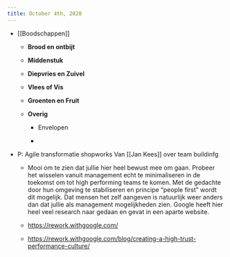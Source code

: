 ```yaml
---
title: October 4th, 2020
---
```


- [[Boodschappen]]
	 - **Brood en ontbijt**

	 - **Middenstuk**

	 - **Diepvries en Zuivel**

	 - **Vlees of Vis**

	 - **Groenten en Fruit**

	 - **Overig**
		 - Envelopen

		 - 

- P: Agile transformatie shopworks Van [[Jan Kees]] over team buildinfg
	 - Mooi om te zien dat jullie hier heel bewust mee om gaan.
Probeer het wisselen vanuit management echt te minimaliseren in de toekomst om
tot high performing teams te komen. Met de gedachte door hun omgeving te
stabiliseren en principe “people first” wordt dit mogelijk. Dat mensen het zelf
aangeven is natuurlijk weer anders dan dat jullie als management mogelijkheden
zien. Google heeft hier heel veel research naar gedaan en gevat in een aparte
website.

	 - https://rework.withgoogle.com/

	 - https://rework.withgoogle.com/blog/creating-a-high-trust-performance-culture/
